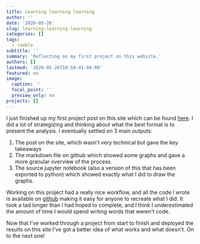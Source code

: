```yaml
---
title: Learning learning learning
author: ''
date: '2020-05-26'
slug: learning-learning-learning
categories: []
tags: 
  - ramble
subtitle: ''
summary: 'Reflecting on my first project on this website.'
authors: []
lastmod: '2020-05-26T10:58:41-04:00'
featured: no
image:
  caption: ''
  focal_point: ''
  preview_only: no
projects: []
---
```


I just finished up my first project post on this site which can be found [here](https://anthonyyoskovich.com/project/trust-but-verify/). I did a lot of strategizing and thinking about what the best format is to present the analysis. I eventually settled on 3 main outputs:

1. The post on the site, which wasn't very technical but gave the key takeaways
2. The markdown file on github which showed some graphs and gave a more granular overview of the process.
3. The source jupyter notebook (also a version of this that has been exported to python) which showed exactly what I did to draw the graphs.

Working on this project had a really nice workflow, and all the code I wrote is available on [github](https://github.com/ayoskovich/chickens_trust) making it easy for anyone to recreate what I did. It took a tad longer than I had hoped to complete, and I think I underestimated the amount of time I would spend writing words that weren't code.

Now that I've worked through a project from start to finish and deployed the results on this site I've got a better idea of what works and what doesn't. On to the next one!